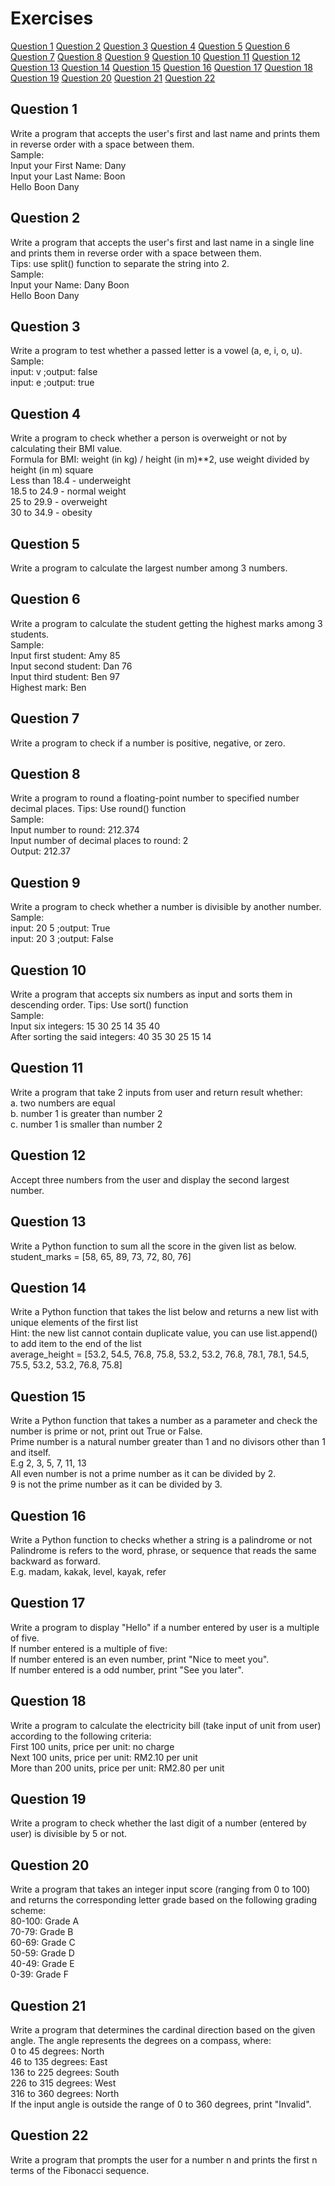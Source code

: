 # Exercises

[Question 1](#question-1)
[Question 2](#question-2)
[Question 3](#question-3)
[Question 4](#question-4)
[Question 5](#question-5)
[Question 6](#question-6)
[Question 7](#question-7)
[Question 8](#question-8)
[Question 9](#question-9)
[Question 10](#question-10)
[Question 11](#question-11)
[Question 12](#question-12)
[Question 13](#question-13)
[Question 14](#question-14)
[Question 15](#question-15)
[Question 16](#question-16)
[Question 17](#question-17)
[Question 18](#question-18)
[Question 19](#question-19)
[Question 20](#question-20)
[Question 21](#question-21)
[Question 22](#question-22)

## Question 1
Write a program that accepts the user's first and last name and prints them in reverse order with a space between them.
<br>Sample:
<br>Input your First Name: Dany                                       
Input your Last Name: Boon                                        
Hello Boon Dany

## Question 2
Write a program that accepts the user's first and last name in a single line and prints them in reverse order with a space between them.
<br>Tips: use split() function to separate the string into 2.
<br>Sample:
<br>Input your Name: Dany Boon                                       
Hello Boon Dany

## Question 3
Write a program to test whether a passed letter is a vowel (a, e, i, o, u).
<br>Sample:
<br>input: v  ;output: false
<br>input: e  ;output: true

## Question 4
Write a program to check whether a person is overweight or not by calculating their BMI value.
<br>Formula for BMI: weight (in kg) / height (in m)**2, use weight divided by height (in m) square
<br>Less than 18.4 - underweight
<br>18.5 to 24.9 - normal weight
<br>25 to 29.9 - overweight
<br>30 to 34.9 - obesity

## Question 5
Write a program to calculate the largest number among 3 numbers.

## Question 6
Write a program to calculate the student getting the highest marks among 3 students.
<br>Sample:
<br>Input first student: Amy 85
<br>Input second student: Dan 76
<br>Input third student: Ben 97
<br>Highest mark: Ben

## Question 7
Write a program to check if a number is positive, negative, or zero.

## Question 8
Write a program to round a floating-point number to specified number decimal places. Tips: Use round() function
<br>Sample:
<br>Input number to round: 212.374
<br>Input number of decimal places to round: 2
<br>Output: 212.37

## Question 9
Write a program to check whether a number is divisible by another number.
<br>Sample:
<br>input: 20 5  ;output: True
<br>input: 20 3  ;output: False

## Question 10
Write a program that accepts six numbers as input and sorts them in descending order. Tips: Use sort() function
<br>Sample:
<br>Input six integers: 15 30 25 14 35 40
<br>After sorting the said integers: 40 35 30 25 15 14

## Question 11
Write a program that take 2 inputs from user and return result whether:
<br>a. two numbers are equal
<br>b. number 1 is greater than number 2
<br>c. number 1 is smaller than number 2

## Question 12
Accept three numbers from the user and display the second largest number.

## Question 13
Write a Python function to sum all the score in the given list as below.
<br>student_marks = [58, 65, 89, 73, 72, 80, 76]

## Question 14
Write a Python function that takes the list below and returns a new list with unique elements of the first list
<br>Hint: the new list cannot contain duplicate value, you can use list.append() to add item to the end of the list
<br>average_height = [53.2, 54.5, 76.8, 75.8, 53.2, 53.2, 76.8, 78.1, 78.1, 54.5, 75.5, 53.2, 53.2, 76.8, 75.8]

## Question 15
Write a Python function that takes a number as a parameter and check the number is prime or not, print out True or False.
<br>Prime number is a natural number greater than 1 and no divisors other than 1 and itself.
<br>E.g 2, 3, 5, 7, 11, 13
<br>All even number is not a prime number as it can be divided by 2.
<br>9 is not the prime number as it can be divided by 3.

## Question 16
Write a Python function to checks whether a string is a palindrome or not
<br>Palindrome is refers to the word, phrase, or sequence that reads the same backward as forward.
<br>E.g. madam, kakak, level, kayak, refer

## Question 17
Write a program to display "Hello" if a number entered by user is a multiple of five.
<br>If number entered is a multiple of five:
<br>If number entered is an even number, print "Nice to meet you".
<br>If number entered is a odd number, print "See you later".

## Question 18
Write a program to calculate the electricity bill (take input of unit from user) according to the following criteria:
<br>First 100 units, price per unit: no charge
<br>Next 100 units, price per unit: RM2.10 per unit
<br>More than 200 units, price per unit: RM2.80 per unit

## Question 19
Write a program to check whether the last digit of a number (entered by user) is divisible by 5 or not.

## Question 20
Write a program that takes an integer input score (ranging from 0 to 100) and returns the corresponding letter grade based on the following grading scheme:
<br>80-100: Grade A
<br>70-79: Grade B
<br>60-69: Grade C
<br>50-59: Grade D
<br>40-49: Grade E
<br>0-39: Grade F

## Question 21
Write a program that determines the cardinal direction based on the given angle. The angle represents the degrees on a compass, where:
<br>0 to 45 degrees: North
<br>46 to 135 degrees: East
<br>136 to 225 degrees: South
<br>226 to 315 degrees: West
<br>316 to 360 degrees: North
<br>If the input angle is outside the range of 0 to 360 degrees, print "Invalid".

## Question 22
Write a program that prompts the user for a number n and prints the first n terms of the Fibonacci sequence.




